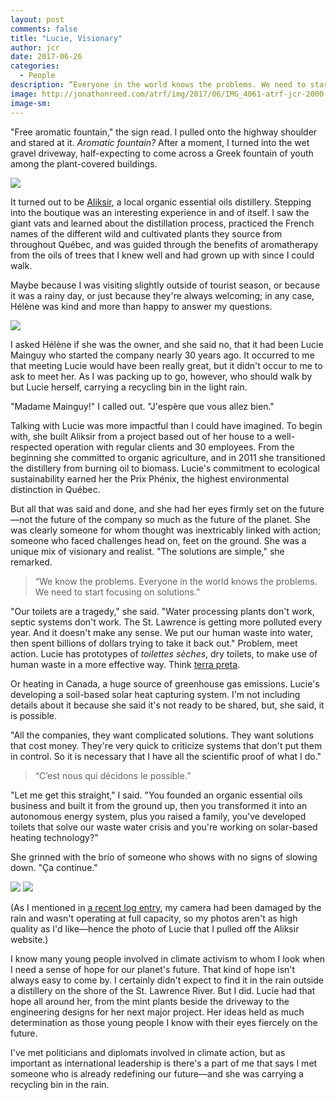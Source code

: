 ```yaml
---
layout: post
comments: false
title: "Lucie, Visionary"
author: jcr
date: 2017-06-26
categories:
  - People
description: “Everyone in the world knows the problems. We need to start focusing on solutions.”
image: http://jonathonreed.com/atrf/img/2017/06/IMG_4061-atrf-jcr-2000-web.jpg
image-sm:
--- 
```


"Free aromatic fountain," the sign read. I pulled onto the highway shoulder and stared at it. <i>Aromatic fountain?</i> After a moment, I turned into the wet gravel driveway, half-expecting to come across a Greek fountain of youth among the plant-covered buildings.

<img src="http://jonathonreed.com/atrf/img/2017/06/IMG_4075-atrf-jcr-2000-web.jpg">

It turned out to be <a href="https://aliksir.com/en/" target="blank">Aliksir</a>, a local organic essential oils distillery. Stepping into the boutique was an interesting experience in and of itself. I saw the giant vats and learned about the distillation process, practiced the French names of the different wild and cultivated plants they source from throughout Québec, and was guided through the benefits of aromatherapy from the oils of trees that I knew well and had grown up with since I could walk.

Maybe because I was visiting slightly outside of tourist season, or because it was a rainy day, or just because they're always welcoming; in any case, Hélène was kind and more than happy to answer my questions.

<img src="http://jonathonreed.com/atrf/img/2017/06/IMG_4058-atrf-jcr-2000-web.jpg">

I asked Hélène if she was the owner, and she said no, that it had been Lucie Mainguy who started the company nearly 30 years ago. It occurred to me that meeting Lucie would have been really great, but it didn't occur to me to ask to meet her. As I was packing up to go, however, who should walk by but Lucie herself, carrying a recycling bin in the light rain.

"Madame Mainguy!" I called out. "J'espère que vous allez bien."

Talking with Lucie was more impactful than I could have imagined. To begin with, she built Aliksir from a project based out of her house to a well-respected operation with regular clients and 30 employees. From the beginning she committed to organic agriculture, and in 2011 she transitioned the distillery from burning oil to biomass. Lucie's commitment to ecological sustainability earned her the Prix Phénix, the highest environmental distinction in Québec.

But all that was said and done, and she had her eyes firmly set on the future—not the future of the company so much as the future of the planet. She was clearly someone for whom thought was inextricably linked with action; someone who faced challenges head on, feet on the ground. She was a unique mix of visionary and realist. "The solutions are simple," she remarked.

<blockquote>&ldquo;We know the problems. Everyone in the world knows the problems. We need to start focusing on solutions.&rdquo;</blockquote>

"Our toilets are a tragedy," she said. "Water processing plants don't work, septic systems don't work. The St. Lawrence is getting more polluted every year. And it doesn't make any sense. We put our human waste into water, then spent billions of dollars trying to take it back out." Problem, meet action. Lucie has prototypes of <i>toilettes sèches</i>, dry toilets, to make use of human waste in a more effective way. Think <a href="https://en.wikipedia.org/wiki/Terra_preta">terra preta</a>.

Or heating in Canada, a huge source of greenhouse gas emissions. Lucie's developing a soil-based solar heat capturing system. I'm not including details about it because she said it's not ready to be shared, but, she said, it is possible.

"All the companies, they want complicated solutions. They want solutions that cost money. They're very quick to criticize systems that don't put them in control. So it is necessary that I have all the scientific proof of what I do."

<blockquote>&ldquo;C&rsquo;est nous qui décidons le possible.&rdquo;</blockquote>

"Let me get this straight," I said. "You founded an organic essential oils business and built it from the ground up, then you transformed it into an autonomous energy system, plus you raised a family, you've developed toilets that solve our waste water crisis and you're working on solar-based heating technology?"

She grinned with the brío of someone who shows with no signs of slowing down. "Ça continue."

<img src="http://jonathonreed.com/atrf/img/2017/06/IMG_4067-atrf-jcr-2000-web.jpg">

<img src="http://jonathonreed.com/atrf/img/2017/06/lucie-atrf-jcr-2000-web.jpg">

(As I mentioned in <a href="http://jonathonreed.com/atrf/2017/06/24/day-055/">a recent log entry</a>, my camera had been damaged by the rain and wasn't operating at full capacity, so my photos aren't as high quality as I'd like—hence the photo of Lucie that I pulled off the Aliksir website.)

I know many young people involved in climate activism to whom I look when I need a sense of hope for our planet's future. That kind of hope isn't always easy to come by. I certainly didn't expect to find it in the rain outside a distillery on the shore of the St. Lawrence River. But I did. Lucie had that hope all around her, from the mint plants beside the driveway to the engineering designs for her next major project. Her ideas held as much determination as those young people I know with their eyes fiercely on the future. 

I've met politicians and diplomats involved in climate action, but as important as international leadership is there's a part of me that says I met someone who is already redefining our future—and she was carrying a recycling bin in the rain.